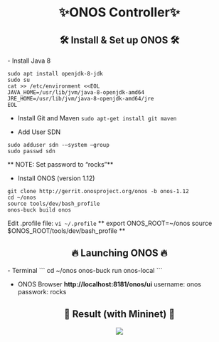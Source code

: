 <h1 align='center'>✨ONOS Controller✨ </h1>

<h2 align="center">🛠 Install & Set up ONOS 🛠</h2>
- Install Java 8

```
sudo apt install openjdk-8-jdk
sudo su
cat >> /etc/environment <<EOL
JAVA_HOME=/usr/lib/jvm/java-8-openjdk-amd64
JRE_HOME=/usr/lib/jvm/java-8-openjdk-amd64/jre
EOL
```
- Install Git and Maven
`sudo apt-get install git maven`

- Add User SDN
```
sudo adduser sdn -–system –group
sudo passwd sdn
```
** NOTE: Set password to “rocks”**

- Install ONOS (version 1.12)
```
git clone http://gerrit.onosproject.org/onos -b onos-1.12
cd ~/onos
source tools/dev/bash_profile
onos-buck build onos
```
Edit .profile file:
`vi ~/.profile`
**
export ONOS_ROOT=~/onos
source $ONOS_ROOT/tools/dev/bash_profile
**

<h2 align="center">🔥 Launching ONOS 🔥</h2>
- Terminal
```
cd ~/onos
onos-buck run onos-local
```

- ONOS Browser
  **http://localhost<ip-onos-vm>:8181/onos/ui**
  username: onos
  passwork: rocks

<h2 align="center">🌱 Result (with Mininet) 🌱</h2>

<p align="center"> <img src="https://user-images.githubusercontent.com/67199007/178035309-ecfad6e4-022f-4673-b9cf-3f63ad535a20.png"></p>
